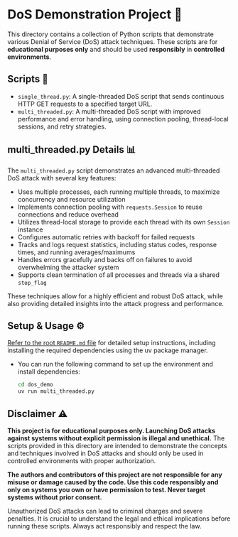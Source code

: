 # DoS Demonstration Project 🚨

This directory contains a collection of Python scripts that demonstrate various Denial of Service (DoS) attack techniques. These scripts are for **educational purposes only** and should be used **responsibly** in **controlled environments**.

## Scripts 📜

- `single_thread.py`: A single-threaded DoS script that sends continuous HTTP GET requests to a specified target URL.
- `multi_threaded.py`: A multi-threaded DoS script with improved performance and error handling, using connection pooling, thread-local sessions, and retry strategies.

## multi_threaded.py Details 📊

The `multi_threaded.py` script demonstrates an advanced multi-threaded DoS attack with several key features:

- Uses multiple processes, each running multiple threads, to maximize concurrency and resource utilization
- Implements connection pooling with `requests.Session` to reuse connections and reduce overhead 
- Utilizes thread-local storage to provide each thread with its own `Session` instance
- Configures automatic retries with backoff for failed requests
- Tracks and logs request statistics, including status codes, response times, and running averages/maximums
- Handles errors gracefully and backs off on failures to avoid overwhelming the attacker system
- Supports clean termination of all processes and threads via a shared `stop_flag`

These techniques allow for a highly efficient and robust DoS attack, while also providing detailed insights into the attack progress and performance.

## Setup & Usage ⚙️

[Refer to the root `README.md` file](https://github.com/AndrewPBerg/DoS_project/tree/main) for detailed setup instructions, including installing the required dependencies using the uv package manager.

- You can run the following command to set up the environment and install dependencies:
   ```bash
   cd dos_demo
   uv run multi_threaded.py
   ```

## Disclaimer ⚠️

**This project is for educational purposes only. Launching DoS attacks against systems without explicit permission is illegal and unethical.** The scripts provided in this directory are intended to demonstrate the concepts and techniques involved in DoS attacks and should only be used in controlled environments with proper authorization.

**The authors and contributors of this project are not responsible for any misuse or damage caused by the code. Use this code responsibly and only on systems you own or have permission to test. Never target systems without prior consent.**

Unauthorized DoS attacks can lead to criminal charges and severe penalties. It is crucial to understand the legal and ethical implications before running these scripts. Always act responsibly and respect the law.

